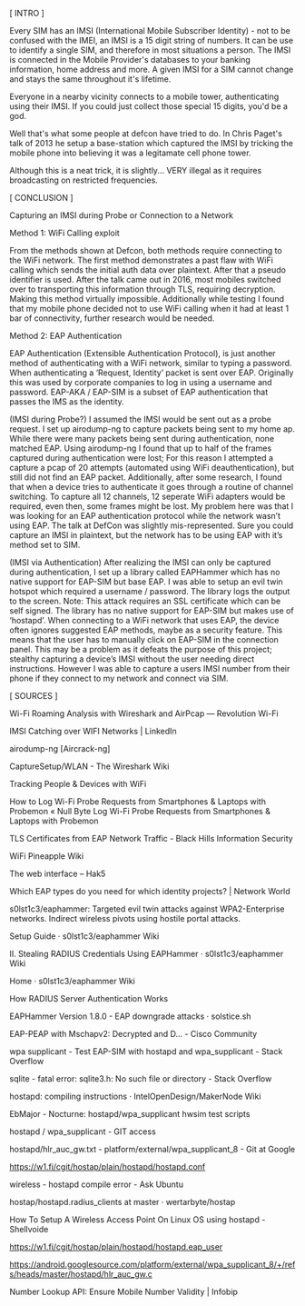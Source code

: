 [ INTRO ]

Every SIM has an IMSI (International Mobile Subscriber Identity) - not to be confused with the IMEI, an IMSI is a 15 digit string of numbers. It can be use to identify a single SIM, and therefore in most situations a person. The IMSI is connected in the Mobile Provider's databases to your banking information, home address and more. A given IMSI for a SIM cannot change and stays the same throughout it's lifetime. 

Everyone in a nearby vicinity connects to a mobile tower, authenticating using their IMSI. If you could just collect those special 15 digits, you'd be a god.

Well that's what some people at defcon have tried to do. In Chris Paget's talk of 2013 he setup a base-station which captured the IMSI by tricking the mobile phone into believing it was a legitamate cell phone tower.

Although this is a neat trick, it is slightly... VERY illegal as it requires broadcasting on restricted frequencies.

[ CONCLUSION ]

Capturing an IMSI during Probe or Connection to a Network

Method 1: WiFi Calling exploit

From the methods shown at Defcon, both methods require connecting to the WiFi network. The first method demonstrates a past flaw with WiFi calling which sends the initial auth data over plaintext. After that a pseudo identifier is used. After the talk came out in 2016, most mobiles switched over to transporting this information through TLS, requiring decryption. Making this method virtually impossible. Additionally while testing I found that my mobile phone decided not to use WiFi calling when it had at least 1 bar of connectivity, further research would be needed.

Method 2: EAP Authentication

EAP Authentication (Extensible Authentication Protocol), is just another method of authenticating with a WiFi network, similar to typing a password. When authenticating a ‘Request, Identity’ packet is sent over EAP. Originally this was used by corporate companies to log in using a username and password. EAP-AKA / EAP-SIM is a subset of EAP authentication that passes the IMS as the identity. 

(IMSI during Probe?) I assumed the IMSI would be sent out as a probe request. I set up airodump-ng to capture packets being sent to my home ap. While there were many packets being sent during authentication, none matched EAP. Using airodump-ng I found that up to half of the frames captured during authentication were lost; For this reason I attempted a capture a pcap of 20 attempts (automated using WiFi deauthentication), but still did not find an EAP packet. Additionally, after some research, I found that when a device tries to authenticate it goes through a routine of channel switching. To capture all 12 channels, 12 seperate WiFi adapters would be required, even then, some frames might be lost. My problem here was that I was looking for an EAP authentication protocol while the network wasn’t using EAP.
The talk at DefCon was slightly mis-represented. Sure you could capture an IMSI in plaintext, but the network has to be using EAP with it’s method set to SIM. 

(IMSI via Authentication) After realizing the IMSI can only be captured during authentication, I set up a library called EAPHammer which has no native support for EAP-SIM but base EAP. I was able to setup an evil twin hotspot which required a username / password. The library logs the output to the screen. Note: This attack requires an SSL certificate which can be self signed. The library has no native support for EAP-SIM but makes use of ‘hostapd’.
When connecting to a WiFi network that uses EAP, the device often ignores suggested EAP methods, maybe as a security feature. This means that the user has to manually click on EAP-SIM in the connection panel. This may be a problem as it defeats the purpose of this project; stealthy capturing a device’s IMSI without the user needing direct instructions. However I was able to capture a users IMSI number from their phone if they connect to my network and connect via SIM.

[ SOURCES ]

Wi-Fi Roaming Analysis with Wireshark and AirPcap — Revolution Wi-Fi

IMSI Catching over WIFI Networks | LinkedIn

airodump-ng [Aircrack-ng]

CaptureSetup/WLAN - The Wireshark Wiki

Tracking People & Devices with WiFi

How to Log Wi-Fi Probe Requests from Smartphones & Laptops with Probemon « Null Byte Log Wi-Fi Probe Requests from Smartphones & Laptops with Probemon

TLS Certificates from EAP Network Traffic - Black Hills Information Security

WiFi Pineapple Wiki

The web interface – Hak5

Which EAP types do you need for which identity projects? | Network World

s0lst1c3/eaphammer: Targeted evil twin attacks against WPA2-Enterprise networks. Indirect wireless pivots using hostile portal attacks.

Setup Guide · s0lst1c3/eaphammer Wiki

II. Stealing RADIUS Credentials Using EAPHammer · s0lst1c3/eaphammer Wiki

Home · s0lst1c3/eaphammer Wiki

How RADIUS Server Authentication Works

EAPHammer Version 1.8.0 - EAP downgrade attacks · solstice.sh

EAP-PEAP with Mschapv2: Decrypted and D... - Cisco Community

wpa supplicant - Test EAP-SIM with hostapd and wpa_supplicant - Stack Overflow

sqlite - fatal error: sqlite3.h: No such file or directory - Stack Overflow

hostapd: compiling instructions · IntelOpenDesign/MakerNode Wiki

EbMajor - Nocturne: hostapd/wpa_supplicant hwsim test scripts

hostapd / wpa_supplicant - GIT access

hostapd/hlr_auc_gw.txt - platform/external/wpa_supplicant_8 - Git at Google

https://w1.fi/cgit/hostap/plain/hostapd/hostapd.conf

wireless - hostapd compile error - Ask Ubuntu

hostap/hostapd.radius_clients at master · wertarbyte/hostap

How To Setup A Wireless Access Point On Linux OS using hostapd - Shellvoide

https://w1.fi/cgit/hostap/plain/hostapd/hostapd.eap_user

https://android.googlesource.com/platform/external/wpa_supplicant_8/+/refs/heads/master/hostapd/hlr_auc_gw.c

Number Lookup API: Ensure Mobile Number Validity | Infobip


